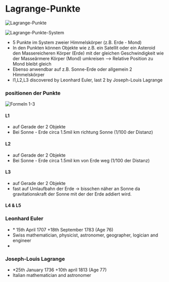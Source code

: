 # Lagrange-Punkte

![Lagrange-Punkte](https://upload.wikimedia.org/wikipedia/commons/thumb/5/5f/Lagrangian_points_equipotential.jpg/370px-Lagrangian_points_equipotential.jpg)

![Lagrange-Punkte-System](https://upload.wikimedia.org/wikipedia/commons/thumb/b/b8/Lagrange_very_massive.svg/370px-Lagrange_very_massive.svg.png)

* 5 Punkte im System zweier Himmelskörper (z.B. Erde - Mond)
* In den Punkten können Objekte wie z.B. ein Satellit oder ein Asteroid den Massereicheren Körper (Erde) mit der gleichen Geschwindigkeit wie der Masseärmere Körper (Mond) umkreisen --> Relative Position zu Mond bleibt gleich
* Ebenso anwendbar auf z.B. Sonne-Erde oder allgemein 2 Himmelskörper
* l1,L2,L3 discovered by Leonhard Euler, last 2 by Joseph-Louis Lagrange


### positionen der Punkte

![Formeln 1-3](/images/formeln.png)

#### L1

* auf Gerade der 2 Objekte 
* Bei Sonne - Erde circa 1.5mil km richtung Sonne (1/100 der Distanz)

#### L2

* auf Gerade der 2 Objekte
* Bei Sonne - Erde circa 1.5mil km von Erde weg (1/100 der Distanz)

#### L3

* auf Gerade der 2 Objekte
* fast auf Umlaufbahn der Erde -> bisschen näher an Sonne da gravitationskraft der Sonne mit der der Erde addiert wird.

#### L4 & L5



### Leonhard Euler

* \* 15th April 1707 +18th September 1783 (Age 76)
* Swiss mathematician, physicist, astronomer, geographer, logician and engineer
* 

### Joseph-Louis Lagrange

* \*25th January 1736 +10th april 1813 (Age 77)
* Italian mathematician and astronomer


